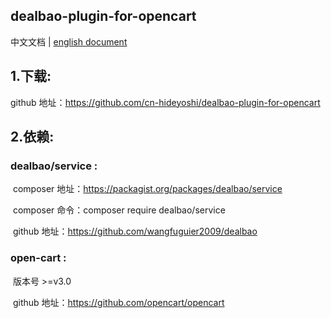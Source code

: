 ## dealbao-plugin-for-opencart
中文文档 | [english document](README.md)
## 1.下载:
github 地址：https://github.com/cn-hideyoshi/dealbao-plugin-for-opencart
## 2.依赖:
### dealbao/service :
​		composer 地址：https://packagist.org/packages/dealbao/service

​		composer 命令：composer require dealbao/service 

​		github 地址：https://github.com/wangfuguier2009/dealbao
### open-cart :

​		版本号 >=v3.0

​		github 地址：https://github.com/opencart/opencart